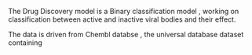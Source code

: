 The Drug Discovery model is a Binary classification model , working on classification between active and inactive viral bodies and their effect.

The data is driven from Chembl databse , the universal database dataset containing 
